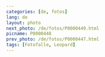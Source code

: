 ```yaml
---
categories: [de, fotos]
lang: de
layout: photo
next_photo: /de/fotos/P0000449.html
picname: P0000448
prev_photo: /de/fotos/P0000447.html
tags: [Fotofalle, Leopard]
---
```

